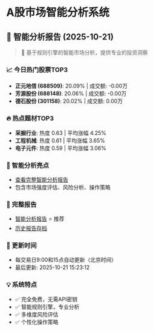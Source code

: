 # A股市场智能分析系统

## 🤖 智能分析报告 (2025-10-21)

> 🚀 基于规则引擎的智能市场分析，提供专业的投资洞察

### 📈 今日热门股票TOP3
- **正元地信 (688509)**: 20.09% | 成交额: -0.00万
- **芳源股份 (688148)**: 20.06% | 成交额: -0.00万
- **德石股份 (301158)**: 20.02% | 成交额: 0.00万

### 🔥 热点题材TOP3
- **采掘行业**: 热度 0.63 | 平均涨幅 4.25%
- **工程机械**: 热度 0.61 | 平均涨幅 3.65%
- **电子元件**: 热度 0.59 | 平均涨幅 3.06%

### 🤖 智能分析亮点
- [查看完整智能分析报告](reports/enhanced_report_2025-10-21.md)
- 包含市场强度评估、风险分析、操作策略

### 📄 完整报告
- [智能分析报告](reports/enhanced_report_2025-10-21.md) ⭐ 推荐
- [历史报告存档](reports/)

### 🔄 更新时间
- 每交易日9:00和15点自动更新（北京时间）
- 最后更新: 2025-10-21 15:23:12

### 💡 系统特点
- ✅ 完全免费，无需API密钥
- ✅ 智能规则引擎，专业分析
- ✅ 多维度风险评估
- ✅ 个性化操作策略
